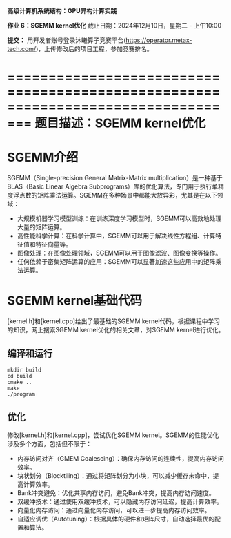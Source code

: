 **高级计算机系统结构：GPU异构计算实践**

**作业 6：SGEMM kernel优化**
截止日期：2024年12月10日，星期二 - 上午10:00

**提交：**
用开发者账号登录沐曦算子竞赛平台(https://operator.metax-tech.com/)，上传修改后的项目工程，参加竞赛排名。

=================================================================================
**题目描述：SGEMM kernel优化**
=================================================================================
# SGEMM介绍

SGEMM（Single-precision General Matrix-Matrix multiplication）是一种基于BLAS（Basic Linear Algebra Subprograms）库的优化算法，专门用于执行单精度浮点数的矩阵乘法运算。SGEMM在多种场景中都能大放异彩，尤其是在以下领域：
- 大规模机器学习模型训练：在训练深度学习模型时，SGEMM可以高效地处理大量的矩阵运算。
- 高性能科学计算：在科学计算中，SGEMM可以用于解决线性方程组、计算特征值和特征向量等。
- 图像处理：在图像处理领域，SGEMM可以用于图像滤波、图像变换等操作。
- 任何依赖于密集矩阵运算的应用：SGEMM可以显著加速这些应用中的矩阵乘法运算。

# SGEMM kernel基础代码

[kernel.h]和[kernel.cpp]给出了最基础的SGEMM kernel代码，根据课程中学习的知识，网上搜索SGEMM kernel优化的相关文章，对SGEMM kernel进行优化。


## 编译和运行

```
mkdir build
cd build
cmake ..
make
./program
```
## 优化

修改[kernel.h]和[kernel.cpp]，尝试优化SGEMM kernel。SGEMM的性能优化涉及多个方面，包括但不限于：
- 内存访问对齐（GMEM Coalescing）：确保内存访问的连续性，提高内存访问效率。
- 块状划分（Blocktiling）：通过将矩阵划分为小块，可以减少缓存未命中，提高计算效率。
- Bank冲突避免：优化共享内存访问，避免Bank冲突，提高内存访问速度。
- 双缓冲技术：通过使用双缓冲技术，可以隐藏内存访问延迟，提高计算效率。
- 向量化内存访问：通过向量化内存访问，可以进一步提高内存访问效率。
- 自适应调优（Autotuning）：根据具体的硬件和矩阵尺寸，自动选择最优的配置和算法。



